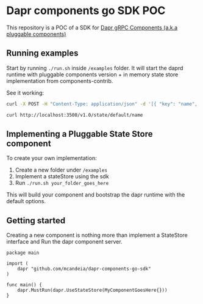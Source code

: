 # Dapr components go SDK POC

This repository is a POC of a SDK for [Dapr gRPC Components (a.k.a pluggable components)](https://github.com/dapr/dapr/issues/4925)

## Running examples

Start by running `./run.sh` inside `/examples` folder. It will start the daprd runtime with pluggable components version + in memory state store implementation from components-contrib.

See it working:

```sh
curl -X POST -H "Content-Type: application/json" -d '[{ "key": "name", "value": "Bruce Wayne"}]' http://localhost:3500/v1.0/state/default
```

```sh
curl http://localhost:3500/v1.0/state/default/name
```

## Implementing a Pluggable State Store component

To create your own implementation:

1. Create a new folder under `/examples`
2. Implement a stateStore using the sdk
3. Run `./run.sh your_folder_goes_here`

This will build your component and bootstrap the dapr runtime with the default options.

## Getting started

Creating a new component is nothing more than implement a StateStore interface and Run the dapr component server.

```golang
package main

import (
	dapr "github.com/mcandeia/dapr-components-go-sdk"
)

func main() {
	dapr.MustRun(dapr.UseStateStore(MyComponentGoesHere{}))
}
```
